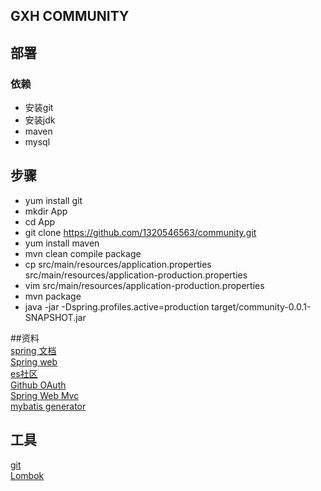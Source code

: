 ## GXH COMMUNITY

## 部署
### 依赖
- 安装git  
- 安装jdk  
- maven  
- mysql
## 步骤   
- yum install git 
- mkdir App
- cd App
- git clone https://github.com/1320546563/community.git  
- yum install maven  
- mvn clean compile package
- cp src/main/resources/application.properties  src/main/resources/application-production.properties  
- vim src/main/resources/application-production.properties  
- mvn package  
- java -jar -Dspring.profiles.active=production target/community-0.0.1-SNAPSHOT.jar

##资料  
[spring 文档](http://spring.io/guides)  
[Spring web](http://spring.io/guides/gs/serving-web-content/)  
[es社区](http://elasticsearch.cn/explore)  
[Github OAuth](https://developer.github.com/apps/building-oauth-apps/creating-an-oauth-app/)  
[Spring Web Mvc](https://docs.spring.io/spring/docs/5.1.9.RELEASE/spring-framework-reference/web.html#spring-web)  
[mybatis generator](http://www.mybatis.org/generator/reference/plugins.html)
## 工具
[git](http://git-scm.com/download)  
[Lombok](http://www.projectlombok.org)  
 

